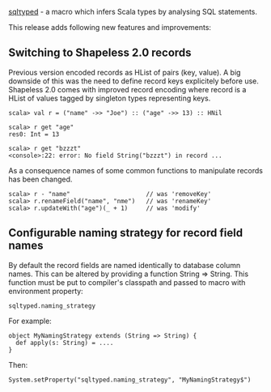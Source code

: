 [sqlτyped](https://github.com/jonifreeman/sqltyped) - a macro which infers Scala types by analysing SQL statements.

This release adds following new features and improvements:

## Switching to Shapeless 2.0 records

Previous version encoded records as HList of pairs (key, value). A big downside of this was the need to define record keys explicitely before use. Shapeless 2.0 comes with improved record encoding where record is a HList of values tagged by singleton types representing keys.

    scala> val r = ("name" ->> "Joe") :: ("age" ->> 13) :: HNil

    scala> r get "age"
    res0: Int = 13

    scala> r get "bzzzt"
    <console>:22: error: No field String("bzzzt") in record ...

As a consequence names of some common functions to manipulate records has been changed. 

    scala> r - "name"                     // was 'removeKey'
    scala> r.renameField("name", "nme")   // was 'renameKey'
    scala> r.updateWith("age")(_ + 1)     // was 'modify'

## Configurable naming strategy for record field names

By default the record fields are named identically to database column names. This can
be altered by providing a function String => String. This function must be put to
compiler's classpath and passed to macro with environment property:

    sqltyped.naming_strategy

For example:

    object MyNamingStrategy extends (String => String) {
      def apply(s: String) = ....
    }

Then:

    System.setProperty("sqltyped.naming_strategy", "MyNamingStrategy$")

